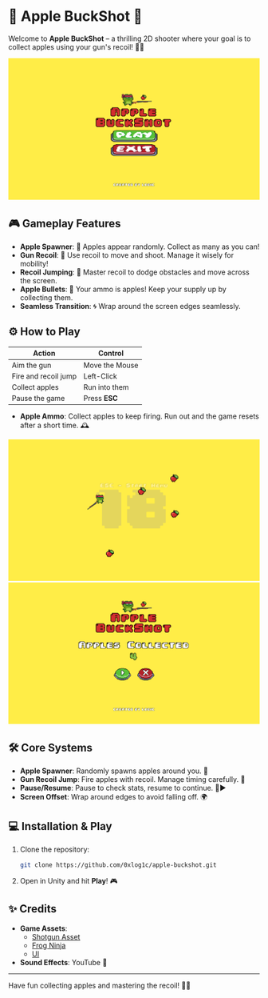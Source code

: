# 🍏 **Apple BuckShot** 🍏

Welcome to **Apple BuckShot** – a thrilling 2D shooter where your goal is to collect apples using your gun's recoil! 🎯🍎

![alt text](screenshot/menu.png)

## 🎮 **Gameplay Features**
- **Apple Spawner**: 🍏 Apples appear randomly. Collect as many as you can!
- **Gun Recoil**: 🔫 Use recoil to move and shoot. Manage it wisely for mobility!
- **Recoil Jumping**: 🚀 Master recoil to dodge obstacles and move across the screen.
- **Apple Bullets**: 🍏 Your ammo is apples! Keep your supply up by collecting them.
- **Seamless Transition**: 🌀 Wrap around the screen edges seamlessly.

## ⚙️ **How to Play**
| **Action**           | **Control**              |
|----------------------|--------------------------|
| Aim the gun          | Move the Mouse           |
| Fire and recoil jump | Left-Click               |
| Collect apples       | Run into them            |
| Pause the game       | Press **ESC**            |
- **Apple Ammo**: Collect apples to keep firing. Run out and the game resets after a short time. 🕰️

![alt text](screenshot/game.png)
![alt text](screenshot/pause.png)


## 🛠️ **Core Systems**
- **Apple Spawner**: Randomly spawns apples around you. 🍏
- **Gun Recoil Jump**: Fire apples with recoil. Manage timing carefully. 🔫
- **Pause/Resume**: Pause to check stats, resume to continue. 🛑▶️
- **Screen Offset**: Wrap around edges to avoid falling off. 🌍

## 💻 **Installation & Play**
1. Clone the repository:
   ```bash
   git clone https://github.com/0xlog1c/apple-buckshot.git
   ```
2. Open in Unity and hit **Play**! 🎮

## ✨ **Credits**
- **Game Assets**: 
    - [Shotgun Asset](arcadeisland.itch.io/guns-asset-pack-v1)
    - [Frog Ninja](pixelfrog-assets.itch.io/pixel-adventure-1)
    - [UI](npkuu.itch.io/pixelgui)
- **Sound Effects**: YouTube 🎥
---
Have fun collecting apples and mastering the recoil! 🍏🔫